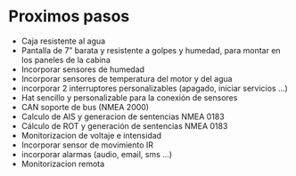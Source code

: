 
# Proximos pasos

* Caja resistente al agua
* Pantalla de 7” barata y resistente a golpes y humedad, para montar en los paneles de la cabina
* Incorporar sensores de humedad
* Incorporar sensores de temperatura del motor y del agua
* incorporar 2 interruptores personalizables (apagado, iniciar servicios ...)
* Hat sencillo y personalizable para la conexión de sensores
* CAN soporte de bus (NMEA 2000)
* Calculo de AIS y generacion de sentencias NMEA 0183
* Cálculo de ROT y generación de sentencias NMEA 0183
* Monitorizacion de voltaje e intensidad
* Incorporar sensor de movimiento IR
* incorporar alarmas (audio, email, sms ...)
* Monitorizacion remota